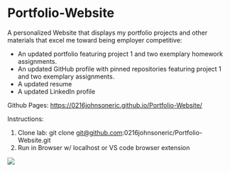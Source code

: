 # Portfolio-Website
A personalized Website that displays my portfolio projects and other materials that excel me toward being employer competitive:
* An updated portfolio featuring project 1 and two exemplary homework assignments.
* An updated GitHub profile with pinned repositories featuring project 1 and two exemplary assignments.
* A updated resume
* A updated LinkedIn profile

Github Pages: https://0216johnsoneric.github.io/Portfolio-Website/


Instructions:
1) Clone lab: git clone git@github.com:0216johnsoneric/Portfolio-Website.git
2) Run in Browser w/ localhost or VS code browser extension

<img src="assets/images/Screen Shot 2020-09-29 at 8.21.04 PM.png"> </img>












